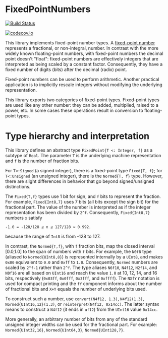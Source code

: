 # FixedPointNumbers

[![Build Status](https://travis-ci.org/JuliaMath/FixedPointNumbers.jl.svg?branch=master)](https://travis-ci.org/JuliaMath/FixedPointNumbers.jl)

[![codecov.io](http://codecov.io/github/JuliaMath/FixedPointNumbers.jl/coverage.svg?branch=master)](http://codecov.io/github/JuliaMath/FixedPointNumbers.jl?branch=master)

This library implements fixed-point number types.  A
[fixed-point number][wikipedia] represents a fractional, or
non-integral, number.  In contrast with the more widely known
floating-point numbers, with fixed-point numbers the decimal point
doesn't "float": fixed-point numbers are effectively integers that are
interpreted as being scaled by a constant factor.  Consequently, they
have a fixed number of digits (bits) after the decimal (radix) point.

Fixed-point numbers can be used to perform arithmetic. Another practical
application is to implicitly rescale integers without modifying the
underlying representation.

This library exports two categories of fixed-point types. Fixed-point types are
used like any other number: they can be added, multiplied, raised to a power,
etc. In some cases these operations result in conversion to floating-point types.

# Type hierarchy and interpretation

This library defines an abstract type `FixedPoint{T <: Integer, f}` as a
subtype of `Real`. The parameter `T` is the underlying machine representation and `f`
is the number of fraction bits.

For `T<:Signed` (a signed integer), there is a fixed-point type
`Fixed{T, f}`; for `T<:Unsigned` (an unsigned integer), there is the
`Normed{T, f}` type. However, there are slight differences in behavior
that go beyond signed/unsigned distinctions.

The `Fixed{T,f}` types use 1 bit for sign, and `f` bits to represent
the fraction. For example, `Fixed{Int8,7}` uses 7 bits (all bits
except the sign bit) for the fractional part. The value of the number
is interpreted as if the integer representation has been divided by
`2^f`. Consequently, `Fixed{Int8,7}` numbers `x` satisfy

```
-1.0 = -128/128 ≤ x ≤ 127/128 ≈ 0.992.
```

because the range of `Int8` is from -128 to 127.

In contrast, the `Normed{T,f}`, with `f` fraction bits, map the closed
interval [0.0,1.0] to the span of numbers with `f` bits.  For example,
the `N0f8` type (aliased to `Normed{UInt8,8}`) is represented
internally by a `UInt8`, and makes `0x00` equivalent to `0.0` and
`0xff` to `1.0`. Consequently, `Normed` numbers are scaled by `2^f-1`
rather than `2^f`.  The type aliases `N6f10`, `N4f12`,
`N2f14`, and `N0f16` are all based on `UInt16` and reach the
value `1.0` at 10, 12, 14, and 16 bits, respectively (`0x03ff`,
`0x0fff`, `0x3fff`, and `0xffff`). The `NXfY` notation is used for
compact printing and the `fY` component informs about the number of
fractional bits and `X+Y` equals the number of underlying bits used.

To construct such a number, use `convert(N4f12, 1.3)`, `N4f12(1.3)`,
`Normed{UInt16,12}(1.3)`, or `reinterpret(N4f12, 0x14cc)`.
The latter syntax means to construct a `N4f12` (it ends in
`uf12`) from the `UInt16` value `0x14cc`.

More generally, an arbitrary number of bits from any of the standard unsigned
integer widths can be used for the fractional part.  For example:
`Normed{UInt32,16}`, `Normed{UInt64,3}`, `Normed{UInt128,7}`.

[wikipedia]: http://en.wikipedia.org/wiki/Fixed-point_arithmetic
